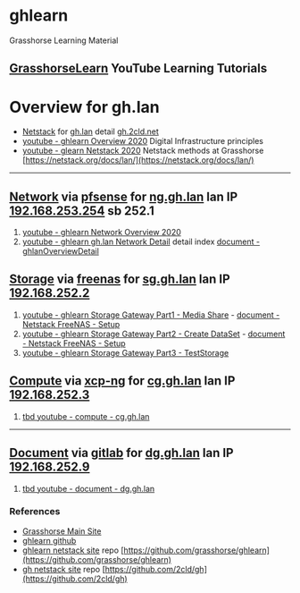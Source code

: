 # ghlearn
Grasshorse Learning Material

## [GrasshorseLearn](https://www.youtube.com/channel/UCmsVjwDg8Qc6NQbsAuXeh5A) YouTube Learning Tutorials
# Overview for gh.lan
- [Netstack](https://netstack.org/docs) for [gh.lan](http://gh.lan) detail [gh.2cld.net](http://gh.2cld.net/)
- [youtube - ghlearn Overview 2020](https://youtu.be/NyJJvPpoafA) Digital Infrastructure principles
- [youtube - glearn Netstack 2020](https://youtu.be/fWCfG13xkaQ) Netstack methods at Grasshorse [https://netstack.org/docs/lan/](https://netstack.org/docs/lan/)

----

## [Network](https://netstack.org/docs/lan/network/) via [pfsense](https://pfsense.org) for [ng.gh.lan](http://ng.gh.lan) lan IP [192.168.253.254](http://192.168.253.254) sb 252.1
1. [youtube - ghlearn Network Overview 2020](https://youtu.be/INU3BqtyBZQ)
2. [youtube - ghlearn gh.lan Network Detail](https://youtu.be/HJzfB8MpkJg) detail index [document - ghlanOverviewDetail](http://gh.2cld.net/docs/pfsense/ghlanOverviewDetail)

## [Storage](https://netstack.org/docs/lan/storage/) via [freenas](https://freenas.org) for [sg.gh.lan](http://sg.gh.lan) lan IP [192.168.252.2](http://192.168.252.2)
1. [youtube - ghlearn Storage Gateway Part1 - Media Share](https://youtu.be/QW0eGZtrELs) - [document - Netstack FreeNAS - Setup](https://netstack.org/docs/lan/storage/freenas/setup)
2. [youtube - ghlearn Storage Gateway Part2 - Create DataSet](https://youtu.be/kt5hubC1tX0) - [document - Netstack FreeNAS - Setup](https://netstack.org/docs/lan/storage/freenas/setup)
3. [youtube - ghlearn Storage Gateway Part3 - TestStorage](https://youtu.be/i1UxlGZPs1c)

## [Compute](https://netstack.org/docs/lan/compute/) via [xcp-ng](https://xcp-ng.org) for [cg.gh.lan](http://cg.gh.lan) lan IP [192.168.252.3](http://192.168.252.3)
1. [tbd youtube - compute - cg.gh.lan]()

---

## [Document](https://netstack.org/docs/lan/document/) via [gitlab](gitlab.org) for [dg.gh.lan](http://dg.gh.lan) lan IP [192.168.252.9](http://192.168.252.9)
1. [tbd youtube - document - dg.gh.lan]()

<!-- Grasshorse Learning youtube maintained by ghadmin - horseoff -->

### References
- [Grasshorse Main Site](https://www.grasshorse.com/)
- [ghlearn github](https://github.com/grasshorse/ghlearn)
- [ghlearn netstack site](http://ghlearn.2cld.net/) repo [https://github.com/grasshorse/ghlearn](https://github.com/grasshorse/ghlearn)
- [gh netstack site](http://gh.2cld.net/) repo [https://github.com/2cld/gh](https://github.com/2cld/gh)
<!-- ghlearn maintained by ghadmin - horseoff -->
<!-- gh maintained by admin - 2cld -->
